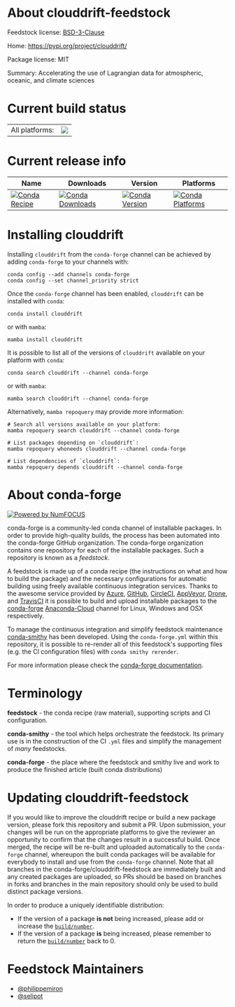 About clouddrift-feedstock
==========================

Feedstock license: [BSD-3-Clause](https://github.com/conda-forge/clouddrift-feedstock/blob/main/LICENSE.txt)

Home: https://pypi.org/project/clouddrift/

Package license: MIT

Summary: Accelerating the use of Lagrangian data for atmospheric, oceanic, and climate sciences

Current build status
====================


<table><tr><td>All platforms:</td>
    <td>
      <a href="https://dev.azure.com/conda-forge/feedstock-builds/_build/latest?definitionId=18553&branchName=main">
        <img src="https://dev.azure.com/conda-forge/feedstock-builds/_apis/build/status/clouddrift-feedstock?branchName=main">
      </a>
    </td>
  </tr>
</table>

Current release info
====================

| Name | Downloads | Version | Platforms |
| --- | --- | --- | --- |
| [![Conda Recipe](https://img.shields.io/badge/recipe-clouddrift-green.svg)](https://anaconda.org/conda-forge/clouddrift) | [![Conda Downloads](https://img.shields.io/conda/dn/conda-forge/clouddrift.svg)](https://anaconda.org/conda-forge/clouddrift) | [![Conda Version](https://img.shields.io/conda/vn/conda-forge/clouddrift.svg)](https://anaconda.org/conda-forge/clouddrift) | [![Conda Platforms](https://img.shields.io/conda/pn/conda-forge/clouddrift.svg)](https://anaconda.org/conda-forge/clouddrift) |

Installing clouddrift
=====================

Installing `clouddrift` from the `conda-forge` channel can be achieved by adding `conda-forge` to your channels with:

```
conda config --add channels conda-forge
conda config --set channel_priority strict
```

Once the `conda-forge` channel has been enabled, `clouddrift` can be installed with `conda`:

```
conda install clouddrift
```

or with `mamba`:

```
mamba install clouddrift
```

It is possible to list all of the versions of `clouddrift` available on your platform with `conda`:

```
conda search clouddrift --channel conda-forge
```

or with `mamba`:

```
mamba search clouddrift --channel conda-forge
```

Alternatively, `mamba repoquery` may provide more information:

```
# Search all versions available on your platform:
mamba repoquery search clouddrift --channel conda-forge

# List packages depending on `clouddrift`:
mamba repoquery whoneeds clouddrift --channel conda-forge

# List dependencies of `clouddrift`:
mamba repoquery depends clouddrift --channel conda-forge
```


About conda-forge
=================

[![Powered by
NumFOCUS](https://img.shields.io/badge/powered%20by-NumFOCUS-orange.svg?style=flat&colorA=E1523D&colorB=007D8A)](https://numfocus.org)

conda-forge is a community-led conda channel of installable packages.
In order to provide high-quality builds, the process has been automated into the
conda-forge GitHub organization. The conda-forge organization contains one repository
for each of the installable packages. Such a repository is known as a *feedstock*.

A feedstock is made up of a conda recipe (the instructions on what and how to build
the package) and the necessary configurations for automatic building using freely
available continuous integration services. Thanks to the awesome service provided by
[Azure](https://azure.microsoft.com/en-us/services/devops/), [GitHub](https://github.com/),
[CircleCI](https://circleci.com/), [AppVeyor](https://www.appveyor.com/),
[Drone](https://cloud.drone.io/welcome), and [TravisCI](https://travis-ci.com/)
it is possible to build and upload installable packages to the
[conda-forge](https://anaconda.org/conda-forge) [Anaconda-Cloud](https://anaconda.org/)
channel for Linux, Windows and OSX respectively.

To manage the continuous integration and simplify feedstock maintenance
[conda-smithy](https://github.com/conda-forge/conda-smithy) has been developed.
Using the ``conda-forge.yml`` within this repository, it is possible to re-render all of
this feedstock's supporting files (e.g. the CI configuration files) with ``conda smithy rerender``.

For more information please check the [conda-forge documentation](https://conda-forge.org/docs/).

Terminology
===========

**feedstock** - the conda recipe (raw material), supporting scripts and CI configuration.

**conda-smithy** - the tool which helps orchestrate the feedstock.
                   Its primary use is in the construction of the CI ``.yml`` files
                   and simplify the management of *many* feedstocks.

**conda-forge** - the place where the feedstock and smithy live and work to
                  produce the finished article (built conda distributions)


Updating clouddrift-feedstock
=============================

If you would like to improve the clouddrift recipe or build a new
package version, please fork this repository and submit a PR. Upon submission,
your changes will be run on the appropriate platforms to give the reviewer an
opportunity to confirm that the changes result in a successful build. Once
merged, the recipe will be re-built and uploaded automatically to the
`conda-forge` channel, whereupon the built conda packages will be available for
everybody to install and use from the `conda-forge` channel.
Note that all branches in the conda-forge/clouddrift-feedstock are
immediately built and any created packages are uploaded, so PRs should be based
on branches in forks and branches in the main repository should only be used to
build distinct package versions.

In order to produce a uniquely identifiable distribution:
 * If the version of a package **is not** being increased, please add or increase
   the [``build/number``](https://docs.conda.io/projects/conda-build/en/latest/resources/define-metadata.html#build-number-and-string).
 * If the version of a package **is** being increased, please remember to return
   the [``build/number``](https://docs.conda.io/projects/conda-build/en/latest/resources/define-metadata.html#build-number-and-string)
   back to 0.

Feedstock Maintainers
=====================

* [@philippemiron](https://github.com/philippemiron/)
* [@selipot](https://github.com/selipot/)

